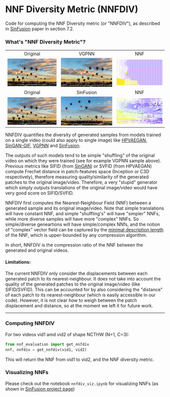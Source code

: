 # NNF Diversity Metric (NNFDIV)
Code for computing the NNF Diversity metric (or "NNFDIV"), as described in [SinFusion](https://yaniv.nikankin.com/sinfusion/) paper in section 7.2. 

### What's "NNF Diversity Metric"?

<table>
<tr style="text-align: center"><td>Original</td><td>VGPNN</td><td>NNF</td></tr>
<tr>
<td><img src='static/vid_orig.gif' style="text-align:left" width=256></td>
<td><img src='static/vid_vgpnn.gif' style="text-align:left" width=256></td>
<td><img src='static/NNF_TH_vgpnn.gif' style="text-align:left" width=256></td>
</tr>
<tr style="text-align: center"><td>Original</td><td>SinFusion</td><td>NNF</td></tr>
<tr>
<td><img src='static/vid_orig.gif' style="text-align:left" width=256></td>
<td><img src='static/vid_sinfusion.gif' style="text-align:left" width=256></td>
<td><img src='static/NNF_TH_sinfusion.gif' style="text-align:left" width=256></td>
</tr>
</table>


NNFDIV quantifies the diversity of generated samples from models 
trained on a single video (could also apply to single image) like 
[HPVAEGAN](https://shirgur.github.io/hp-vae-gan/), 
[SinGAN-GIF](https://rajat95.github.io/singan-gif/), 
[VGPNN](https://nivha.github.io/vgpnn/)
and [SinFusion](https://yaniv.nikankin.com/sinfusion/). 

The outputs of such models tend to be simple "shuffling" 
of the original video on which they were trained (see for example VGPNN sample above). Previous metrics like SIFID (from [SinGAN](https://tamarott.github.io/SinGAN.htm)) or SVFID (from HPVAEGAN) 
compute Frechet distance in patch-features space (Inception or C3D respectively), 
therefore measuring quality/similarity of the generated patches to the original image/video.
Therefore, a very "stupid" generator which simply outputs translations of the original image/video
would have very good score on SIFID/SVFID.

NNFDIV first computes the Nearest-Neighbour Field (NNF) between 
a generated sample and its original image/video. Note that simple translations will 
have constant NNF, and simple "shuffling's" will have "simpler" NNFs, while more diverse
samples will have more "complex" NNFs. So simple/diverse geneartions will have simple/complex
NNfs, and the notion of "complex" vector field can be captured by the
[minimal description length](https://en.wikipedia.org/wiki/Minimum_description_length) of the NNF, 
which is upper-bounded by any compression algorithm.

In short, NNFDIV is the compression ratio of the NNF between the generated and original videos.



#### Limitations:

The current NNFDIV only consider the displacements between each generated patch to its nearest-neighbour.
It does not take into account the quality of the generated patches to the original image/video 
(like SIFID/SVFID). This can be accounted for by also considering the "distance" of each patch 
to its nearest-neighbour (which is easily accessible in our code). However, it is not clear how to
weigh between the patch displacement and distance, so at the moment we left it for future work.

<hr>

### Computing NNFDIV

For two videos vid1 amd vid2 of shape NCTHW (N=1, C=3):

```python
from nnf_evaluation import get_nnfdiv
nnf, nnfdiv = get_nnfdiv(vid1, vid2)
```

This will return the NNF from vid1 to vid2, and the NNF diversity metric.

### Visualizing NNFs

Please check out the notebook ```nnfdiv_viz.ipynb``` for visualizing NNFs (as shown in 
[SinFusion project page](https://yaniv.nikankin.com/sinfusion/static/experiments.html))
